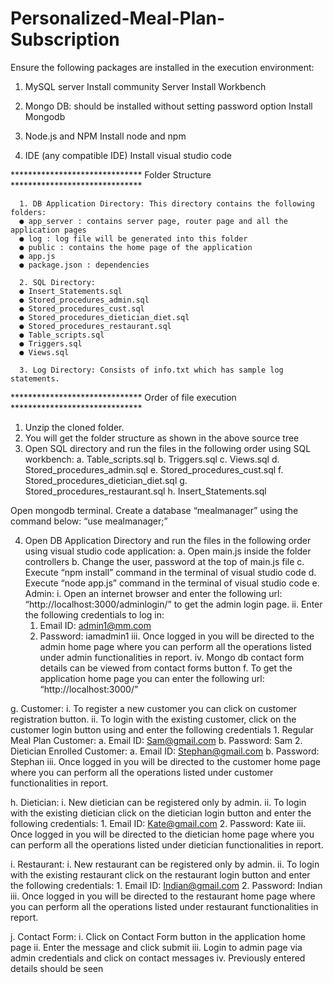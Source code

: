 # Personalized-Meal-Plan-Subscription

Ensure the following packages are installed in the execution environment:

1.	MySQL server
Install community Server
Install Workbench

2.	Mongo DB: should be installed without setting password option
Install Mongodb

3.	Node.js and NPM 
Install node and npm

4.	IDE (any compatible IDE)
Install visual studio code

 ****************************** Folder Structure  ******************************

      1. DB Application Directory: This directory contains the following folders:
      ●	app_server : contains server page, router page and all the application pages
      ●	log : log file will be generated into this folder
      ●	public : contains the home page of the application
      ●	app.js 
      ●	package.json : dependencies 

      2. SQL Directory:
      ●	Insert_Statements.sql
      ●	Stored_procedures_admin.sql
      ●	Stored_procedures_cust.sql
      ●	Stored_procedures_dietician_diet.sql
      ●	Stored_procedures_restaurant.sql
      ●	Table_scripts.sql
      ●	Triggers.sql
      ●	Views.sql

      3. Log Directory: Consists of info.txt which has sample log statements.

 
 ******************************  Order of file execution ******************************
 
1. Unzip the cloned folder.
2.	You will get the folder structure as shown in the above source tree
3.	Open SQL directory and run the files in the following order using SQL workbench:
    a.	Table_scripts.sql
    b.	Triggers.sql
    c.	Views.sql
    d.	Stored_procedures_admin.sql
    e.	Stored_procedures_cust.sql
    f.	Stored_procedures_dietician_diet.sql
    g.	Stored_procedures_restaurant.sql
    h.	Insert_Statements.sql

Open mongodb terminal. Create a database “mealmanager” using the command below:
  “use mealmanager;”


4.	Open DB Application Directory and run the files in the following order using visual studio code application:
  a.	Open main.js inside the folder controllers
  b.	Change the user, password at the top of main.js file
  c.	Execute “npm install” command in the terminal of visual studio code
  d.	Execute “node app.js” command in the terminal of visual studio code
  e.	Admin: 
    i.	Open an internet browser and enter the following url: “http://localhost:3000/adminlogin/” to get the admin login page.
    ii.	Enter the following credentials to log in:
      1.	Email ID: admin1@mm.com
      2.	Password: iamadmin1
    iii.	 Once logged in you will be directed to the admin home page where you can perform all the operations listed under admin functionalities in report.
    iv.	Mongo db contact form details can be viewed from contact forms button
  f.	To get the application home page you can enter the following url: “http://localhost:3000/”
  
  g.	Customer:
    i.	To register a new customer you can click on customer registration button.
    ii.	To login with the existing customer, click on the customer login button using and enter the following credentials
      1.	Regular Meal Plan Customer:
        a.	Email ID: Sam@gmail.com
        b.	Password: Sam
      2.	 Dietician Enrolled Customer:
        a.	Email ID: Stephan@gmail.com
        b.	Password: Stephan
    iii.	Once logged in you will be directed to the customer home page where you can perform all the operations listed under customer functionalities in report.
  
  h.	Dietician:
    i.	New dietician can be registered only by admin.
    ii.	To login with the existing dietician  click on the dietician login button and enter the following credentials:
        1.	Email ID: Kate@gmail.com
        2.	Password: Kate
    iii.	Once logged in you will be directed to the dietician home page where you can perform all the operations listed under dietician functionalities in report.
  
  i.	Restaurant:
    i.	New restaurant can be registered only by admin.
    ii.	To login with the existing restaurant click on the restaurant login button and enter the following credentials:
        1.	Email ID: Indian@gmail.com
        2.	Password: Indian
    iii.	Once logged in you will be directed to the restaurant home page where you can perform all the operations listed under restaurant functionalities in report.
  
  j.	Contact Form:
      i.	Click on Contact Form button in the application home page
      ii.	Enter the message and click submit
      iii.	Login to admin page via admin credentials and click on contact messages
      iv.	Previously entered details should be seen

